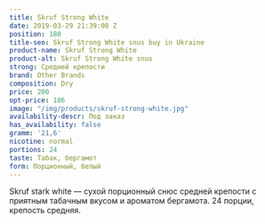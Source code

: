```yaml
---
title: Skruf Strong White
date: 2019-03-29 21:39:00 Z
position: 180
title-seo: Skruf Strong White snus buy in Ukraine
product-name: Skruf Strong White
product-alt: Skruf Strong White snus
strong: Средней крепости
brand: Other Brands
composition: Dry
price: 200
opt-price: 186
image: "/img/products/skruf-strong-white.jpg"
availability-descr: Под заказ
has_availability: false
gramm: '21,6'
nicotine: normal
portions: 24
taste: Табак, бергамот
form: Порционный, белый
---
```


Skruf stark white — сухой порционный снюс средней крепости с приятным табачным вкусом и ароматом бергамота.
24 порции, крепость средняя.